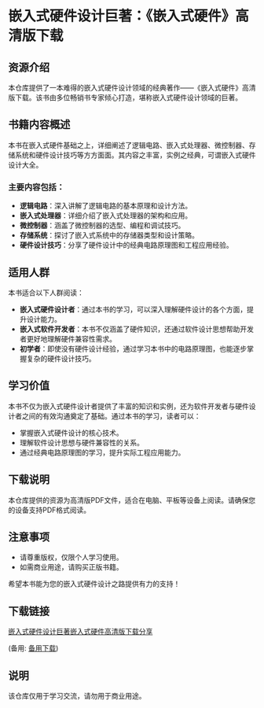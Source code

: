# 嵌入式硬件设计巨著：《嵌入式硬件》高清版下载

## 资源介绍

本仓库提供了一本难得的嵌入式硬件设计领域的经典著作——《嵌入式硬件》高清版下载。该书由多位畅销书专家倾心打造，堪称嵌入式硬件设计领域的巨著。

## 书籍内容概述

本书在嵌入式硬件基础之上，详细阐述了逻辑电路、嵌入式处理器、微控制器、存储系统和硬件设计技巧等方方面面。其内容之丰富，实例之经典，可谓嵌入式硬件设计大全。

### 主要内容包括：

- **逻辑电路**：深入讲解了逻辑电路的基本原理和设计方法。
- **嵌入式处理器**：详细介绍了嵌入式处理器的架构和应用。
- **微控制器**：涵盖了微控制器的选型、编程和调试技巧。
- **存储系统**：探讨了嵌入式系统中的存储器类型和设计策略。
- **硬件设计技巧**：分享了硬件设计中的经典电路原理图和工程应用经验。

## 适用人群

本书适合以下人群阅读：

- **嵌入式硬件设计者**：通过本书的学习，可以深入理解硬件设计的各个方面，提升设计能力。
- **嵌入式软件开发者**：本书不仅涵盖了硬件知识，还通过软件设计思想帮助开发者更好地理解硬件兼容性需求。
- **初学者**：即使没有硬件设计经验，通过学习本书中的电路原理图，也能逐步掌握复杂的硬件设计技巧。

## 学习价值

本书不仅为嵌入式硬件设计者提供了丰富的知识和实例，还为软件开发者与硬件设计者之间的有效沟通奠定了基础。通过本书的学习，读者可以：

- 掌握嵌入式硬件设计的核心技术。
- 理解软件设计思想与硬件兼容性的关系。
- 通过经典电路原理图的学习，提升实际工程应用能力。

## 下载说明

本仓库提供的资源为高清版PDF文件，适合在电脑、平板等设备上阅读。请确保您的设备支持PDF格式阅读。

## 注意事项

- 请尊重版权，仅限个人学习使用。
- 如需商业用途，请购买正版书籍。

希望本书能为您的嵌入式硬件设计之路提供有力的支持！

## 下载链接
[嵌入式硬件设计巨著嵌入式硬件高清版下载分享](https://pan.quark.cn/s/3ef6b3b8b049) 

(备用: [备用下载](https://pan.baidu.com/s/1Ql_OrAJugIA8-rLI0yF2Ag?pwd=1234))

## 说明

该仓库仅用于学习交流，请勿用于商业用途。

